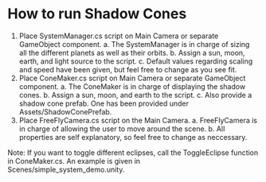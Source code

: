 # How to run Shadow Cones
1. Place SystemManager.cs script on Main Camera or separate GameObject component.
    a. The SystemManager is in charge of sizing all the different planets as well as their orbits.
    b. Assign a sun, moon, earth, and light source to the script.
    c. Default values regarding scaling and speed have been given, but feel free to change as you see fit.
2. Place ConeMaker.cs script on Main Camera or separate GameObject component.
    a. The ConeMaker is in charge of displaying the shadow cones. 
    b. Assign a sun, moon, and earth to the script.
    c. Also provide a shadow cone prefab. One has been provided under Assets/ShadowConePrefab.
3. Place FreeFlyCamera.cs script on the Main Camera.
    a. FreeFlyCamera is in charge of allowing the user to move around the scene. 
    b. All properties are self explanatory, so feel free to change as neccessary. 

Note: If you want to toggle different eclipses, call the ToggleEclipse function in ConeMaker.cs. An example is given in Scenes/simple_system_demo.unity.